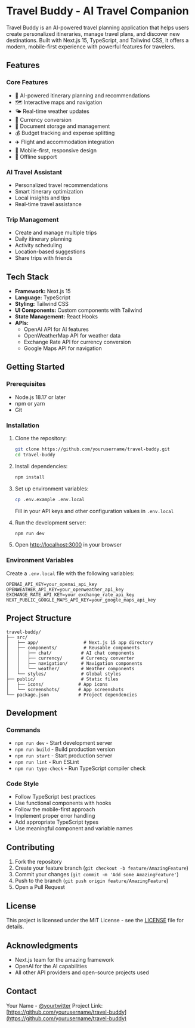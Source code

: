 # Travel Buddy - AI Travel Companion

Travel Buddy is an AI-powered travel planning application that helps users create personalized itineraries, manage travel plans, and discover new destinations. Built with Next.js 15, TypeScript, and Tailwind CSS, it offers a modern, mobile-first experience with powerful features for travelers.

## Features

### Core Features
- 🤖 AI-powered itinerary planning and recommendations
- 🗺️ Interactive maps and navigation
- 🌤️ Real-time weather updates
- 💱 Currency conversion
- 📄 Document storage and management
- 💰 Budget tracking and expense splitting
- ✈️ Flight and accommodation integration
- 📱 Mobile-first, responsive design
- 🔄 Offline support

### AI Travel Assistant
- Personalized travel recommendations
- Smart itinerary optimization
- Local insights and tips
- Real-time travel assistance

### Trip Management
- Create and manage multiple trips
- Daily itinerary planning
- Activity scheduling
- Location-based suggestions
- Share trips with friends

## Tech Stack

- **Framework:** Next.js 15
- **Language:** TypeScript
- **Styling:** Tailwind CSS
- **UI Components:** Custom components with Tailwind
- **State Management:** React Hooks
- **APIs:**
  - OpenAI API for AI features
  - OpenWeatherMap API for weather data
  - Exchange Rate API for currency conversion
  - Google Maps API for navigation

## Getting Started

### Prerequisites

- Node.js 18.17 or later
- npm or yarn
- Git

### Installation

1. Clone the repository:
   ```bash
   git clone https://github.com/yourusername/travel-buddy.git
   cd travel-buddy
   ```

2. Install dependencies:
   ```bash
   npm install
   ```

3. Set up environment variables:
   ```bash
   cp .env.example .env.local
   ```
   Fill in your API keys and other configuration values in `.env.local`

4. Run the development server:
   ```bash
   npm run dev
   ```

5. Open [http://localhost:3000](http://localhost:3000) in your browser

### Environment Variables

Create a `.env.local` file with the following variables:

```env
OPENAI_API_KEY=your_openai_api_key
OPENWEATHER_API_KEY=your_openweather_api_key
EXCHANGE_RATE_API_KEY=your_exchange_rate_api_key
NEXT_PUBLIC_GOOGLE_MAPS_API_KEY=your_google_maps_api_key
```

## Project Structure

```
travel-buddy/
├── src/
│   ├── app/                 # Next.js 15 app directory
│   ├── components/          # Reusable components
│   │   ├── chat/           # AI chat components
│   │   ├── currency/       # Currency converter
│   │   ├── navigation/     # Navigation components
│   │   └── weather/        # Weather components
│   └── styles/             # Global styles
├── public/                 # Static files
│   ├── icons/             # App icons
│   └── screenshots/       # App screenshots
└── package.json           # Project dependencies
```

## Development

### Commands

- `npm run dev` - Start development server
- `npm run build` - Build production version
- `npm run start` - Start production server
- `npm run lint` - Run ESLint
- `npm run type-check` - Run TypeScript compiler check

### Code Style

- Follow TypeScript best practices
- Use functional components with hooks
- Follow the mobile-first approach
- Implement proper error handling
- Add appropriate TypeScript types
- Use meaningful component and variable names

## Contributing

1. Fork the repository
2. Create your feature branch (`git checkout -b feature/AmazingFeature`)
3. Commit your changes (`git commit -m 'Add some AmazingFeature'`)
4. Push to the branch (`git push origin feature/AmazingFeature`)
5. Open a Pull Request

## License

This project is licensed under the MIT License - see the [LICENSE](LICENSE) file for details.

## Acknowledgments

- Next.js team for the amazing framework
- OpenAI for the AI capabilities
- All other API providers and open-source projects used

## Contact

Your Name - [@yourtwitter](https://twitter.com/yourtwitter)
Project Link: [https://github.com/yourusername/travel-buddy](https://github.com/yourusername/travel-buddy)
